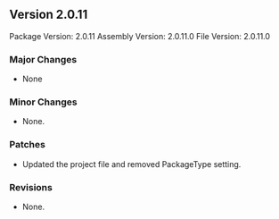Version 2.0.11
-----------------------
Package Version: 2.0.11
Assembly Version: 2.0.11.0
File Version: 2.0.11.0

### Major Changes
- None

### Minor Changes
- None.

### Patches
- Updated the project file and removed PackageType setting.

### Revisions
- None.
